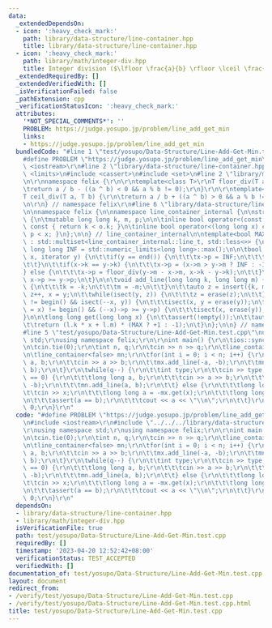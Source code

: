 ```yaml
---
data:
  _extendedDependsOn:
  - icon: ':heavy_check_mark:'
    path: library/data-structure/line-container.hpp
    title: library/data-structure/line-container.hpp
  - icon: ':heavy_check_mark:'
    path: library/math/integer-div.hpp
    title: Integer division ($\lfloor \frac{a}{b} \rfloor \lceil \frac{a}{b} \rceil$)
  _extendedRequiredBy: []
  _extendedVerifiedWith: []
  _isVerificationFailed: false
  _pathExtension: cpp
  _verificationStatusIcon: ':heavy_check_mark:'
  attributes:
    '*NOT_SPECIAL_COMMENTS*': ''
    PROBLEM: https://judge.yosupo.jp/problem/line_add_get_min
    links:
    - https://judge.yosupo.jp/problem/line_add_get_min
  bundledCode: "#line 1 \"test/yosupo/Data-Structure/Line-Add-Get-Min.test.cpp\"\n\
    #define PROBLEM \"https://judge.yosupo.jp/problem/line_add_get_min\"\r\n\r\n#include\
    \ <iostream>\r\n#line 2 \"library/data-structure/line-container.hpp\"\n#include\
    \ <limits>\n#include <cassert>\n#include <set>\n#line 2 \"library/math/integer-div.hpp\"\
    \n\r\nnamespace felix {\r\n\r\ntemplate<class T>\r\nT floor_div(T a, T b) {\r\n\
    \treturn a / b - ((a ^ b) < 0 && a % b != 0);\r\n}\r\n\r\ntemplate<class T>\r\n\
    T ceil_div(T a, T b) {\r\n\treturn a / b + ((a ^ b) > 0 && a % b != 0);\r\n}\r\
    \n\r\n} // namespace felix\r\n#line 6 \"library/data-structure/line-container.hpp\"\
    \n\nnamespace felix {\n\nnamespace line_container_internal {\n\nstruct line_t\
    \ {\n\tmutable long long k, m, p;\n\n\tinline bool operator<(const line_t& o)\
    \ const { return k < o.k; }\n\tinline bool operator<(long long x) const { return\
    \ p < x; }\n};\n\n} // line_container_internal\n\ntemplate<bool MAX>\nstruct line_container\
    \ : std::multiset<line_container_internal::line_t, std::less<>> {\n\tstatic const\
    \ long long INF = std::numeric_limits<long long>::max();\n\n\tbool isect(iterator\
    \ x, iterator y) {\n\t\tif(y == end()) {\n\t\t\tx->p = INF;\n\t\t\treturn 0;\n\
    \t\t}\n\t\tif(x->k == y->k) {\n\t\t\tx->p = (x->m > y->m ? INF : -INF);\n\t\t\
    } else {\n\t\t\tx->p = floor_div(y->m - x->m, x->k - y->k);\n\t\t}\n\t\treturn\
    \ x->p >= y->p;\n\t}\n\n\tvoid add_line(long long k, long long m) {\n\t\tif(!MAX)\
    \ {\n\t\t\tk = -k;\n\t\t\tm = -m;\n\t\t}\n\t\tauto z = insert({k, m, 0}), y =\
    \ z++, x = y;\n\t\twhile(isect(y, z)) {\n\t\t\tz = erase(z);\n\t\t}\n\t\tif(x\
    \ != begin() && isect(--x, y)) {\n\t\t\tisect(x, y = erase(y));\n\t\t}\n\t\twhile((y\
    \ = x) != begin() && (--x)->p >= y->p) {\n\t\t\tisect(x, erase(y));\n\t\t}\n\t\
    }\n\n\tlong long get(long long x) {\n\t\tassert(!empty());\n\t\tauto l = *lower_bound(x);\n\
    \t\treturn (l.k * x + l.m) * (MAX ? +1 : -1);\n\t}\n};\n\n} // namespace felix\n\
    #line 5 \"test/yosupo/Data-Structure/Line-Add-Get-Min.test.cpp\"\nusing namespace\
    \ std;\r\nusing namespace felix;\r\n\r\nint main() {\r\n\tios::sync_with_stdio(false);\r\
    \n\tcin.tie(0);\r\n\tint n, q;\r\n\tcin >> n >> q;\r\n\tline_container<true> mx;\r\
    \n\tline_container<false> mn;\r\n\tfor(int i = 0; i < n; i++) {\r\n\t\tlong long\
    \ a, b;\r\n\t\tcin >> a >> b;\r\n\t\tmx.add_line(-a, -b);\r\n\t\tmn.add_line(a,\
    \ b);\r\n\t}\r\n\twhile(q--) {\r\n\t\tint type;\r\n\t\tcin >> type;\r\n\t\tif(type\
    \ == 0) {\r\n\t\t\tlong long a, b;\r\n\t\t\tcin >> a >> b;\r\n\t\t\tmx.add_line(-a,\
    \ -b);\r\n\t\t\tmn.add_line(a, b);\r\n\t\t} else {\r\n\t\t\tlong long x;\r\n\t\
    \t\tcin >> x;\r\n\t\t\tlong long a = -mx.get(x);\r\n\t\t\tlong long b = mn.get(x);\r\
    \n\t\t\tassert(a == b);\r\n\t\t\tcout << a << \"\\n\";\r\n\t\t}\r\n\t}\r\n\treturn\
    \ 0;\r\n}\r\n"
  code: "#define PROBLEM \"https://judge.yosupo.jp/problem/line_add_get_min\"\r\n\r\
    \n#include <iostream>\r\n#include \"../../../library/data-structure/line-container.hpp\"\
    \r\nusing namespace std;\r\nusing namespace felix;\r\n\r\nint main() {\r\n\tios::sync_with_stdio(false);\r\
    \n\tcin.tie(0);\r\n\tint n, q;\r\n\tcin >> n >> q;\r\n\tline_container<true> mx;\r\
    \n\tline_container<false> mn;\r\n\tfor(int i = 0; i < n; i++) {\r\n\t\tlong long\
    \ a, b;\r\n\t\tcin >> a >> b;\r\n\t\tmx.add_line(-a, -b);\r\n\t\tmn.add_line(a,\
    \ b);\r\n\t}\r\n\twhile(q--) {\r\n\t\tint type;\r\n\t\tcin >> type;\r\n\t\tif(type\
    \ == 0) {\r\n\t\t\tlong long a, b;\r\n\t\t\tcin >> a >> b;\r\n\t\t\tmx.add_line(-a,\
    \ -b);\r\n\t\t\tmn.add_line(a, b);\r\n\t\t} else {\r\n\t\t\tlong long x;\r\n\t\
    \t\tcin >> x;\r\n\t\t\tlong long a = -mx.get(x);\r\n\t\t\tlong long b = mn.get(x);\r\
    \n\t\t\tassert(a == b);\r\n\t\t\tcout << a << \"\\n\";\r\n\t\t}\r\n\t}\r\n\treturn\
    \ 0;\r\n}\r\n"
  dependsOn:
  - library/data-structure/line-container.hpp
  - library/math/integer-div.hpp
  isVerificationFile: true
  path: test/yosupo/Data-Structure/Line-Add-Get-Min.test.cpp
  requiredBy: []
  timestamp: '2023-04-20 12:52:42+08:00'
  verificationStatus: TEST_ACCEPTED
  verifiedWith: []
documentation_of: test/yosupo/Data-Structure/Line-Add-Get-Min.test.cpp
layout: document
redirect_from:
- /verify/test/yosupo/Data-Structure/Line-Add-Get-Min.test.cpp
- /verify/test/yosupo/Data-Structure/Line-Add-Get-Min.test.cpp.html
title: test/yosupo/Data-Structure/Line-Add-Get-Min.test.cpp
---
```

